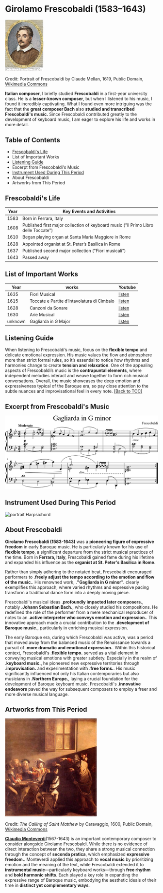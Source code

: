 # Girolamo Frescobaldi (1583–1643)
<img src="frescobaldi.jpg" alt="portrait" style="width:25%;" />

Credit: Portrait of Frescobaldi by Claude Mellan, 1619, Public Domain, [Wikimedia Commons](https://commons.wikimedia.org/wiki/File:Girolamo_Frescobaldi_(1583-1643),_engraving_by_Claude_Mellan_(1619).jpg)
 
**Italian composer**, 
I briefly studied **Frescobaldi** in a first-year university class. He is a **lesser-known composer**, but when I listened to his music, I found it incredibly captivating. What I found even more intriguing was the fact that the **great composer Bach** also **studied and transcribed Frescobaldi's music.** Since Frescobaldi contributed greatly to the development of keyboard music, I am eager to explore his life and works in more detail.

## Table of Contents
- [Frescobaldi's Life](#frescobaldis-life)
- List of Important Works
- [Listening Guide](#listening-guide)
- Excerpt from Frescobaldi's Music
- [Instrument Used During This Period](#instrument-used-during-this-period)
- About Frescobaldi
- Artworks from This Period

## Frescobaldi's Life
| Year | Key Events and Activities                              |
|-------|------------------------------------------------------|
| 1583  | Born in Ferrara, Italy                                |
| 1608  | Published first major collection of keyboard music ("Il Primo Libro delle Toccate") |
| 1610  | Began playing organ at Santa Maria Maggiore in Rome  |
| 1628  | Appointed organist at St. Peter’s Basilica in Rome   |
| 1637  | Published second major collection ("Fiori musicali") |
| 1643  | Passed away                                           |

## List of Important Works

| Year | works  | Youtube |
| ---- | ------ | ------- |
| 1635 | Fiori Musical | [listen](https://youtu.be/jI8ho4w3xt0?si=LWlDmRbC4mvHHXQa) |
| 1615 | Toccate e Partite d’Intavolatura di Cimbalo | [listen](https://youtu.be/cRWLPm0KM7s?si=lP2nftznpPi8NI9k) |
| 1628 | Canzoni da Sonare | [listen](https://youtu.be/Dn5l7ljj8N4?si=ivOeW8If4QkaWZIf) |
| 1630 | Arie Musical | [listen](https://youtu.be/Dn5l7ljj8N4?si=ivOeW8If4QkaWZIf) |
| unknown | Gagliarda in G Major | [listen](https://youtu.be/06hfLezeP1E?feature=shared) |

## Listening Guide
When listening to Frescobaldi’s music, focus on the **flexible tempo** and delicate emotional expression. His music values the flow and atmosphere more than strict formal rules, so it’s essential to notice how rhythms and harmonies change to create **tension and relaxation**. One of the appealing aspects of Frescobaldi’s music is the **contrapuntal elements**, where independent melodies interact and weave together to form rich musical conversations. Overall, the music showcases the deep emotion and expressiveness typical of the Baroque era, so pay close attention to the subtle nuances and improvisational feel in every note. [[Back to TOC]](#table-of-contents)

## Excerpt from Frescobaldi's Music
<img src="Gagliarda in G minor.png">

## Instrument Used During This Period
<img src="cembalo_png.png" alt="portrait" style="width:50%;" />
Harpsichord

## About Frescobaldi
**Girolamo Frescobaldi (1583-1643)** was a **pioneering figure of expressive freedom** in early Baroque music. He is particularly known for his use of **flexible tempo**, a significant departure from the strict musical practices of the time. Born in **Ferrara, Italy**, Frescobaldi gained fame during his lifetime and expanded his influence as the **organist at St. Peter's Basilica in Rome.**

Rather than simply adhering to the notated beat, Frescobaldi encouraged performers to .**freely adjust the tempo according to the emotion and flow of the music.**. His renowned work, .**"Gagliarda in G minor".** clearly exemplifies this approach, where varied rhythms and expressive pacing transform a traditional dance form into a deeply moving piece.

Frescobaldi's musical ideas .**profoundly impacted later composers.**, notably .**Johann Sebastian Bach.**, who closely studied his compositions. He redefined the role of the performer from a mere mechanical reproducer of notes to an .**active interpreter who conveys emotion and expression.**. This innovative approach made a crucial contribution to the .**development of Baroque music.**, particularly in enriching musical expression.

The early Baroque era, during which Frescobaldi was active, was a period that moved away from the balanced music of the Renaissance towards a pursuit of .**more dramatic and emotional expression.**. Within this historical context, Frescobaldi's .**flexible tempo.** served as a vital element in conveying musical emotions with greater subtlety. Especially in the realm of .**keyboard music.**, he pioneered new expressive territories through .**improvisation.** and experimentation with .**free forms.**. His music significantly influenced not only his Italian contemporaries but also musicians in .**Northern Europe.**, laying a crucial foundation for the development of Baroque keyboard music. Frescobaldi's .**innovative endeavors** paved the way for subsequent composers to employ a freer and more diverse musical language.

## Artworks from This Period

<img src="the_calling_of_saint_matthew_png.png" alt="portrait" style="width:60%;" />

Credit: *The Calling of Saint Matthew* by Caravaggio, 1600, Public Domain, [Wikimedia Commons](https://commons.wikimedia.org/wiki/File:Caravaggio_%E2%80%94_The_Calling_of_Saint_Matthew.jpg)

[**Claudio Monteverdi**](monteverdi_lincoronazione_di_poppea.md)(1567-1643) is an important contemporary composer to consider alongside Girolamo Frescobaldi. While there is no evidence of direct interaction between the two, they share a strong musical connection through the concept of **seconda pratica**, which emphasized **expressive freedom.**. Monteverdi applied this approach to **vocal music** by prioritizing emotion and the meaning of the text, while Frescobaldi extended it to **instrumental music**—particularly keyboard works—through **free rhythm** and **bold harmonic shifts**. Each played a key role in expanding the expressive range of Baroque music, embodying the aesthetic ideals of their time in **distinct yet complementary ways**.

